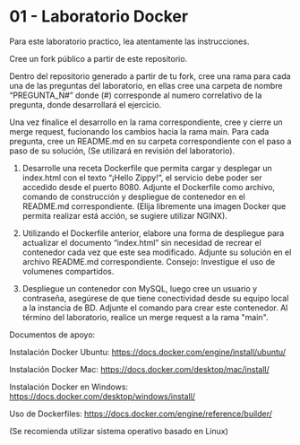 # 01 - Laboratorio Docker

Para este laboratorio practico, lea atentamente las instrucciones.

Cree un fork público a partir de este repositorio.

Dentro del repositorio generado a partir de tu fork, cree una rama para cada una de las preguntas del laboratorio, en ellas cree una carpeta de nombre “PREGUNTA_N#” donde (#) corresponde al numero correlativo de la pregunta, donde desarrollará el ejercicio.

Una vez finalice el desarrollo en la rama correspondiente, cree y cierre un merge request, fucionando los cambios hacia la rama main.
Para cada pregunta, cree un README.md en su carpeta correspondiente con el paso a paso de su solución, (Se utilizará en revisión del laboratorio).


1. Desarrolle una receta Dockerfile que permita cargar y desplegar un index.html con el texto “¡Hello Zippy!”, el servicio debe poder ser accedido desde el puerto 8080.
Adjunte el Dockerfile como archivo, comando de construcción y despliegue de contenedor en el README.md correspondiente. (Elija libremente una imagen Docker que permita realizar está acción, se sugiere utilizar NGINX). 


2. Utilizando el Dockerfile anterior, elabore una forma de despliegue para actualizar el documento “index.html” sin necesidad de recrear el contenedor cada vez que este sea modificado.
Adjunte su solución en el archivo README.md correspondiente.
Consejo: Investigue el uso de volumenes compartidos.


3. Despliegue un contenedor con MySQL, luego cree un usuario y contraseña, asegúrese de que tiene conectividad desde su equipo local a la instancia de BD. Adjunte el comando para crear este contenedor.
Al término del laboratorio, realice un merge request a la rama "main".


Documentos de apoyo:

Instalación Docker Ubuntu:   https://docs.docker.com/engine/install/ubuntu/


Instalación Docker Mac: https://docs.docker.com/desktop/mac/install/


Instalación Docker en Windows: https://docs.docker.com/desktop/windows/install/


Uso de Dockerfiles:  https://docs.docker.com/engine/reference/builder/


(Se recomienda utilizar sistema operativo basado en Linux)
